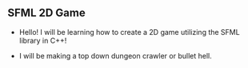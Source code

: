 ## SFML 2D Game

* Hello! I will be learning how to create a 2D game utilizing the SFML library in C++!

* I will be making a top down dungeon crawler or bullet hell.